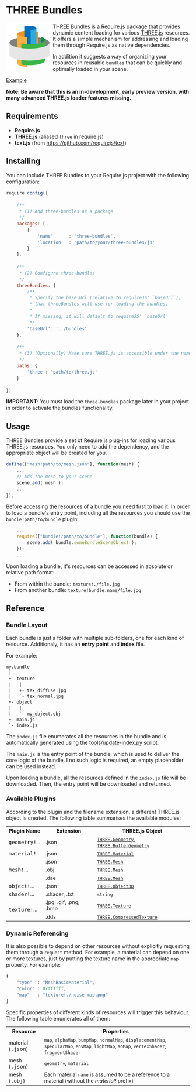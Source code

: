 # THREE Bundles

<img src="https://github.com/wavesoft/three-bundles/raw/master/doc/icon.png" align="left" alt="THREE Bundles" />

THREE Bundles is a [Require.js](http://requirejs.org/) package that provides dynamic content loading for various [THREE.js](http://threejs.org/) resources. It offers a simple mechanism for addressing and loading them through Require.js as native dependencies.

In addition it suggests a way of organizing your resources in reusable `bundles` that can be quickly and optimally loaded in your scene.

[Example](https://rawgit.com/wavesoft/three-bundles/master/examples/hello_world.html)

__Note: Be aware that this is an in-development, early preview version, with many advanced THREE.js loader features missing.__

## Requirements

 * __Require.js__
 * __THREE.js__ (aliased `three` in require.js)
 * __text.js__ (from https://github.com/requirejs/text)

## Installing 

You can include THREE Bundles to your Require.js project with the following configuration:

```javascript
require.config({

    /**
     * (1) Add three-bundles as a package
     */
    packages: [
        {
            'name'      : 'three-bundles',
            'location'  : 'path/to/your/three-bundles/js'
        }
    ],

    /**
     * (2) Configure three-bundles
     */
    threeBundles: {
        /**
         * Specify the base Url (relative to requireJS' `baseUrl`),
         * that threeBundles will use for loading the bundles.
         *
         * If missing, it will default to requireJS' `baseUrl`
         */
        'baseUrl': '../bundles'
    },

    /**
     * (3) (Optionally) Make sure THREE.js is accessible under the name 'three'
     */
    paths: {
        'three': 'path/to/three.js'
    }

})
```

__IMPORTANT__: You must load the `three-bundles` package later in your project in order to activate the bundles functionality.

## Usage

THREE Bundles provide a set of Require.js plug-ins for loading various THREE.js resources. You only need to add the dependency, and the appropriate object will be created for you.

```javascript
define(["mesh!path/to/mesh.json"], function(mesh) {
    ...
    // Add the mesh to your scene
    scene.add( mesh );
    ...
});
```

Before accessing the resources of a bundle you need first to load it. In order to load a bundle's entry point, including all the resources you should use the `bundle!path/to/bundle` plugin:

```javascript
    ...
    require(["bundle!/path/to/bundle"], function(bundle) {
        scene.add( bundle.someBundleSceneObject );
    });
    ...
```

Upon loading a bundle, it's resources can be accessed in absolute or relative path format:

 * From within the bundle: `texture!./file.jpg`
 * From another bundle: `texture!bundle.name/file.jpg`

## Reference

### Bundle Layout

Each bundle is just a folder with multiple sub-folders, one for each kind of resource. Additionaly, it nas an __entry point__ and __index__ file.

For example:

```
my.bundle
 |
 +- texture
 |   |
 |   +- tex_diffuse.jpg
 |   `- tex_normal.jpg
 +- object
 |   |
 |   `- my_object.obj
 +- main.js
 `- index.js
```

The `index.js` file enumerates all the resources in the bundle and is automatically generated using the [tools/update-index.py](https://github.com/wavesoft/three-bundles/blob/master/tools/update-index.py) script.

The `main.js` is the entry point of the bundle, which is used to deliver the core logic of the bundle. I no such logic is required, an empty placeholder can be used instead.

Upon loading a bundle, all the resources defined in the `index.js` file will be downloaded. Then, the entry point will be downloaded and returned.

### Available Plugins

According to the plugin and the filename extension, a different THREE.js object is created. The following table summarises the available modules:

<table>
    <tr>
        <th>Plugin Name</th>
        <th>Extension</th>
        <th>THREE.js Object</th>
    <tr/>
    <tr>
        <td><tt>geometry!</tt>...</td>
        <td>.json</td>
        <td>
            <code><a target="_blank" href="http://threejs.org/docs/#Reference/Core/Geometry">THREE.Geometry</a></code>,
            <code><a target="_blank" href="http://threejs.org/docs/#Reference/Core/BufferGeometry">THREE.BufferGeometry</a></code>
        </td>
    </tr>
    <tr>
        <td><tt>material!</tt>...</td>
        <td>.json</td>
        <td><code><a target="_blank" href="http://threejs.org/docs/#Reference/Materials/Material">THREE.Material</a></code></td>
    </tr>
    <tr>
        <td rowspan="3"><tt>mesh!</tt>...</td>
        <td>.json</td>
        <td><code><a target="_blank" href="http://threejs.org/docs/#Reference/Objects/Mesh">THREE.Mesh</a></code></td>
    </tr>
    <tr>
        <td>.obj</td>
        <td><code><a target="_blank" href="http://threejs.org/docs/#Reference/Objects/Mesh">THREE.Mesh</a></code></td>
    </tr>
    <tr>
        <td>.dae</td>
        <td><code><a target="_blank" href="http://threejs.org/docs/#Reference/Objects/Mesh">THREE.Mesh</a></code></td>
    </tr>
    <tr>
        <td><tt>object!</tt>...</td>
        <td>.json</td>
        <td><code><a target="_blank" href="http://threejs.org/docs/#Reference/Core/Object3D">THREE.Object3D</a></code></td>
    </tr>
    <tr>
        <td><tt>shader!</tt>...</td>
        <td>.shader, .txt</td>
        <td><code>string</code></td>
    </tr>
    <tr>
        <td rowspan="2"><tt>texture!</tt>...</td>
        <td>.jpg, .gif, .png, .bmp</td>
        <td><code><a target="_blank" href="http://threejs.org/docs/#Reference/Textures/Texture">THREE.Texture</a></code></td>
    </tr>
    <tr>
        <td>.dds</td>
        <td><code><a target="_blank" href="http://threejs.org/docs/#Reference/Textures/CompressedTexture">THREE.CompressedTexture</a></code></td>
    </tr>
</table>

### Dynamic Referencing

It is also possible to depend on other resources without explicitly requesting them through a `request` method. For example, a material can depend on one or more textures, just by putting the texture name in the appropriate `map` property. For example:

```javascript
{
    "type"  : "MeshBasicMaterial",
    "color" : 0xffffff,
    "map"   : "texture!./noise-map.png"
}
```

Specific properties of different kinds of resources will trigger this behaviour. The following table enumerates all of them:

<table>
    <tr>
        <th>Resource</th>
        <th>Properties</th>
    </tr>
    <tr>
        <td>material (<tt>.json</tt>)</td>
        <td>
            <code>map</code>,
            <code>alphaMap</code>,
            <code>bumpMap</code>,
            <code>normalMap</code>,
            <code>displacementMap</code>,
            <code>specularMap</code>,
            <code>envMap</code>,
            <code>lightMap</code>,
            <code>aoMap</code>,
            <code>vertexShader</code>,
            <code>fragmentShader</code>
        </td>
    </tr>
    <tr>
        <td>mesh (<tt>.json</tt>)</td>
        <td>
            <code>geometry</code>,
            <code>material</code>
        </td>
    </tr>
    <tr>
        <td>mesh (<tt>.obj</tt>)</td>
        <td>
            Each material <code>name</code> is assumed to be a reference to a material (without the <em>material!</em> prefix)
        </td>
    </tr>
</table>

